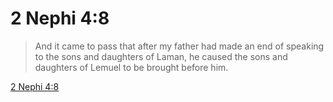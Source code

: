 # 2 Nephi 4:8

> And it came to pass that after my father had made an end of speaking to the sons and daughters of Laman, he caused the sons and daughters of Lemuel to be brought before him.

[2 Nephi 4:8](https://www.churchofjesuschrist.org/study/scriptures/bofm/2-ne/4?lang=eng&id=p8#p8)


